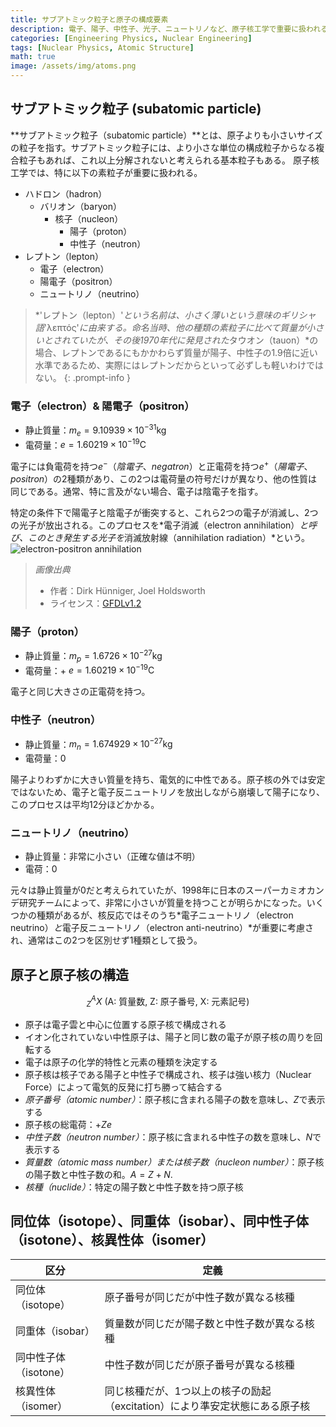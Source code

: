 ```yaml
---
title: サブアトミック粒子と原子の構成要素
description: 電子、陽子、中性子、光子、ニュートリノなど、原子核工学で重要に扱われる素粒子を簡単に概観し、原子および原子核の構造を理解する。
categories: [Engineering Physics, Nuclear Engineering]
tags: [Nuclear Physics, Atomic Structure]
math: true
image: /assets/img/atoms.png
---
```

## サブアトミック粒子 (subatomic particle)
**サブアトミック粒子（subatomic particle）**とは、原子よりも小さいサイズの粒子を指す。サブアトミック粒子には、より小さな単位の構成粒子からなる複合粒子もあれば、これ以上分解されないと考えられる基本粒子もある。
原子核工学では、特に以下の素粒子が重要に扱われる。

- ハドロン（hadron）
  - バリオン（baryon）
    - 核子（nucleon）
      - 陽子（proton）
      - 中性子（neutron）
- レプトン（lepton）
  - 電子（electron）
  - 陽電子（positron）
  - ニュートリノ（neutrino）

> *'レプトン（lepton）'*という名前は、小さく薄いという意味のギリシャ語*'λεπτός'*に由来する。命名当時、他の種類の素粒子に比べて質量が小さいとされていたが、その後1970年代に発見された*タウオン（tauon）*の場合、レプトンであるにもかかわらず質量が陽子、中性子の1.9倍に近い水準であるため、実際にはレプトンだからといって必ずしも軽いわけではない。
{: .prompt-info }

### 電子（electron）& 陽電子（positron）
- 静止質量：$m_e = 9.10939 \times 10^{-31} \text{kg}$
- 電荷量：$e = 1.60219 \times 10^{-19} \text{C}$

電子には負電荷を持つ$e^-$（*陰電子*、*negatron*）と正電荷を持つ$e^+$（*陽電子*、*positron*）の2種類があり、この2つは電荷量の符号だけが異なり、他の性質は同じである。通常、特に言及がない場合、電子は陰電子を指す。

特定の条件下で陽電子と陰電子が衝突すると、これら2つの電子が消滅し、2つの光子が放出される。このプロセスを*電子消滅（electron annihilation）*と呼び、このとき発生する光子を*消滅放射線（annihilation radiation）*という。  
![electron-positron annihilation](https://upload.wikimedia.org/wikipedia/commons/0/0a/ElectronPositronAnnihilation.svg)
> *画像出典*
> - 作者：Dirk Hünniger, Joel Holdsworth
> - ライセンス：[GFDLv1.2](https://www.gnu.org/licenses/old-licenses/fdl-1.2.html)

### 陽子（proton）
- 静止質量：$m_p = 1.6726 \times 10^{-27} \text{kg}$
- 電荷量：+ $e = 1.60219 \times 10^{-19} \text{C}$

電子と同じ大きさの正電荷を持つ。

### 中性子（neutron）
- 静止質量：$m_n = 1.674929 \times 10^{-27} \text{kg}$
- 電荷量：$0$ 

陽子よりわずかに大きい質量を持ち、電気的に中性である。原子核の外では安定ではないため、電子と電子反ニュートリノを放出しながら崩壊して陽子になり、このプロセスは平均12分ほどかかる。

### ニュートリノ（neutrino）
- 静止質量：非常に小さい（正確な値は不明）
- 電荷：$0$

元々は静止質量が0だと考えられていたが、1998年に日本のスーパーカミオカンデ研究チームによって、非常に小さいが質量を持つことが明らかになった。いくつかの種類があるが、核反応ではそのうち*電子ニュートリノ（electron neutrino）*と*電子反ニュートリノ（electron anti-neutrino）*が重要に考慮され、通常はこの2つを区別せず1種類として扱う。

## 原子と原子核の構造

$$ ^A_Z X \ (\text{A: 質量数, Z: 原子番号, X: 元素記号})$$

- 原子は電子雲と中心に位置する原子核で構成される
- イオン化されていない中性原子は、陽子と同じ数の電子が原子核の周りを回転する
- 電子は原子の化学的特性と元素の種類を決定する
- 原子核は核子である陽子と中性子で構成され、核子は強い核力（Nuclear Force）によって電気的反発に打ち勝って結合する
- *原子番号（atomic number）*：原子核に含まれる陽子の数を意味し、$Z$で表示する
- 原子核の総電荷：+$Ze$
- *中性子数（neutron number）*：原子核に含まれる中性子の数を意味し、$N$で表示する
- *質量数（atomic mass number）*または*核子数（nucleon number）*：原子核の陽子数と中性子数の和。$A=Z+N.$
- *核種（nuclide）*：特定の陽子数と中性子数を持つ原子核

## 同位体（isotope）、同重体（isobar）、同中性子体（isotone）、核異性体（isomer）

| 区分 | 定義 |
| --- | --- |
| 同位体（isotope） | 原子番号が同じだが中性子数が異なる核種 |
| 同重体（isobar） | 質量数が同じだが陽子数と中性子数が異なる核種 |
| 同中性子体（isotone） | 中性子数が同じだが原子番号が異なる核種 |
| 核異性体（isomer） | 同じ核種だが、1つ以上の核子の励起（excitation）により準安定状態にある原子核 |
